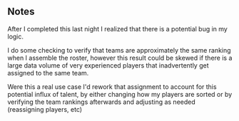 ## Notes
After I completed this last night I realized that there is a potential bug in my logic.

I do some checking to verify that teams are approximately the same ranking when I assemble the roster, however this result could be skewed if there is a large data volume of very experienced players that inadvertently get assigned to the same team.

Were this a real use case I'd rework that assignment to account for this potential influx of talent, by either changing how my players are sorted or by verifying the team rankings afterwards and adjusting as needed (reassigning players, etc)
